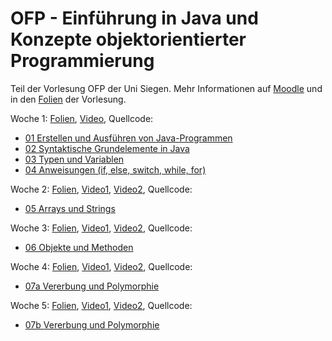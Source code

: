 # OFP - Einführung in Java und Konzepte objektorientierter Programmierung
Teil der Vorlesung OFP der Uni Siegen. Mehr Informationen auf [Moodle](https://moodle.uni-siegen.de/course/view.php?id=11376) und in den [Folien](https://docs.google.com/presentation/d/1r9OLzfUrxUNXNJwr9GwBiCXbhdgud82TnXYPAuNnQtQ/edit?usp=sharing) der Vorlesung.

Woche 1: [Folien](OFP_Java01.pdf), [Video](https://youtu.be/AfRTazyc7Vs), Quellcode:
  + [01 Erstellen und Ausführen von Java-Programmen](/01_JavaProgramme/)
  + [02 Syntaktische Grundelemente in Java](/)
  + [03 Typen und Variablen](/03_Datentypen/)
  + [04 Anweisungen (if, else, switch, while, for)](/04_Anweisungen/)

Woche 2: [Folien](OFP_Java02.pdf), [Video1](https://youtu.be/KADOOH8C_Js), [Video2](https://youtu.be/s4aidRO7KDE), Quellcode:
  + [05 Arrays und Strings](/05_ArraysStrings/)
    
Woche 3: [Folien](OFP_Java03.pdf), [Video1](https://youtu.be/MRuAipnrnL4), [Video2](https://youtu.be/dcSTAK-ufkU), Quellcode:
  + [06 Objekte und Methoden](/06_ObjekteMethoden/)
   
Woche 4: [Folien](OFP_Java04.pdf), [Video1](https://youtu.be/towG3DmSaCk), [Video2](https://youtu.be/FS9E_PGDUD8), Quellcode:
  + [07a Vererbung und Polymorphie](/07_VererbungPolymorphie/)
    
Woche 5: [Folien](OFP_Java05.pdf), [Video1](https://youtu.be/YhYUZP4fPKs), [Video2](https://youtu.be/3yNdy1Qxaxs), Quellcode:
  + [07b Vererbung und Polymorphie](/07_VererbungPolymorphie/)
    

